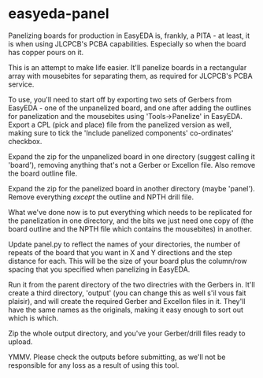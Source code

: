 # easyeda-panel

Panelizing boards for production in EasyEDA is, frankly, a PITA - at least, it is when using JLCPCB's PCBA capabilities.  Especially so when the board has copper pours on it.

This is an attempt to make life easier.  It'll panelize boards in a rectangular array with mousebites for separating them, as required for JLCPCB's PCBA service.

To use, you'll need to start off by exporting two sets of Gerbers from EasyEDA - one of the unpanelized board, and one after adding the outlines for panelization and the mousebites using 'Tools->Panelize' in EasyEDA.  Export a CPL (pick and place) file from the panelized version as well, making sure to tick the 'Include panelized components' co-ordinates' checkbox.

Expand the zip for the unpanelized board in one directory (suggest calling it 'board'), removing anything that's not a Gerber or Excellon file.  Also remove the board outline file.

Expand the zip for the panelized board in another directory (maybe 'panel').  Remove everything *except* the outline and NPTH drill file.

What we've done now is to put everything which needs to be replicated for the panelization in one directory, and the bits we just need one copy of (the board outline and the NPTH file which contains the mousebites) in another.

Update panel.py to reflect the names of your directories, the number of repeats of the board that you want in X and Y directions and the step distance for each.  This will be the size of your board plus the column/row spacing that you specified when panelizing in EasyEDA.

Run it from the parent directory of the two directries with the Gerbers in.  It'll create a third directory, 'output' (you can change this as well s'il vous fait plaisir), and will create the required Gerber and Excellon files in it.  They'll have the same names as the originals, making it easy enough to sort out which is which.

Zip the whole output directory, and you've your Gerber/drill files ready to upload.

YMMV.  Please check the outputs before submitting, as we'll not be responsible for any loss as a result of using this tool.
